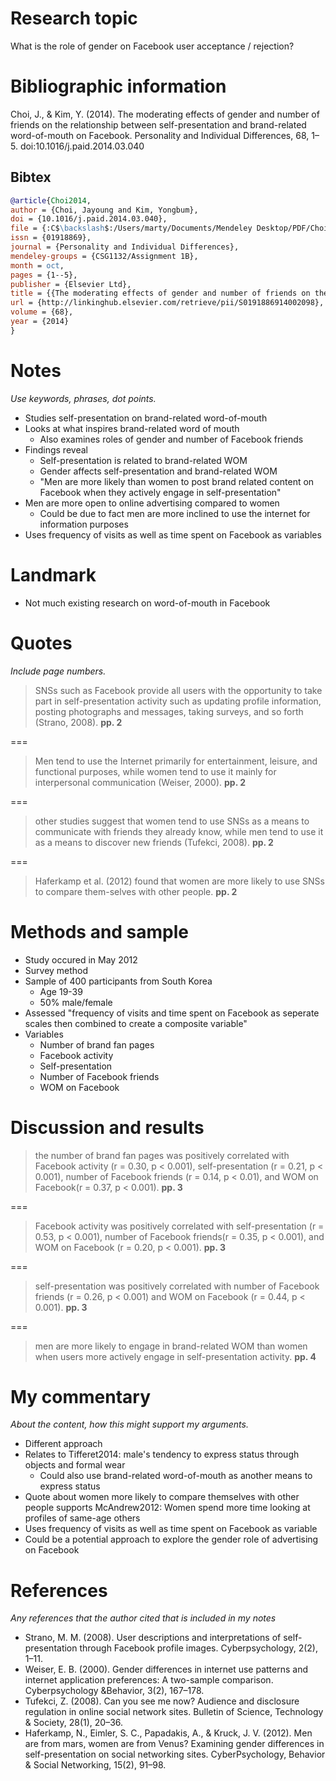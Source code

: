 # Research topic

What is the role of gender on Facebook user acceptance / rejection?

# Bibliographic information

Choi, J., & Kim, Y. (2014). The moderating effects of gender and number of friends on the relationship between self-presentation and brand-related word-of-mouth on Facebook. Personality and Individual Differences, 68, 1–5. doi:10.1016/j.paid.2014.03.040

## Bibtex

``` bibtex
@article{Choi2014,
author = {Choi, Jayoung and Kim, Yongbum},
doi = {10.1016/j.paid.2014.03.040},
file = {:C$\backslash$:/Users/marty/Documents/Mendeley Desktop/PDF/Choi, Kim/Personality and Individual Differences/Choi, Kim - 2014 - The moderating effects of gender and number of friends on the relationship between self-presentation and brand-relate.pdf:pdf},
issn = {01918869},
journal = {Personality and Individual Differences},
mendeley-groups = {CSG1132/Assignment 1B},
month = oct,
pages = {1--5},
publisher = {Elsevier Ltd},
title = {{The moderating effects of gender and number of friends on the relationship between self-presentation and brand-related word-of-mouth on Facebook}},
url = {http://linkinghub.elsevier.com/retrieve/pii/S0191886914002098},
volume = {68},
year = {2014}
}
```

# Notes

*Use keywords, phrases, dot points.*

- Studies self-presentation on brand-related word-of-mouth
- Looks at what inspires brand-related word of mouth
	- Also examines roles of gender and number of Facebook friends
- Findings reveal
	- Self-presentation is related to brand-related WOM
	- Gender affects self-presentation and brand-related WOM
	- "Men are more likely than women to post brand related content on Facebook when  they actively engage in self-presentation"
- Men are more open to online advertising compared to women
	- Could be due to fact men are more inclined to use the internet for information purposes
- Uses frequency of visits as well as time spent on Facebook as variables

# Landmark

- Not much existing research on word-of-mouth in Facebook

# Quotes

*Include page numbers.*

>SNSs such as Facebook provide all users with the opportunity to take part in self-presentation activity such as updating profile information, posting photographs and messages, taking surveys, and so forth (Strano, 2008). **pp. 2**

===

>Men tend to use the Internet primarily for entertainment, leisure, and functional purposes, while women tend to use it mainly for interpersonal communication (Weiser, 2000). **pp. 2**

===

>other studies suggest that women tend to use SNSs as a means to communicate with friends they already know, while men tend to use it as a means to discover new friends (Tufekci, 2008). **pp. 2**

===

>Haferkamp et al. (2012) found that women are more likely to use SNSs to compare them-selves with other people. **pp. 2**

# Methods and sample

- Study occured in May 2012
- Survey method
- Sample of 400 participants from South Korea
	- Age 19-39
	- 50% male/female
- Assessed "frequency of visits and time spent on Facebook as seperate scales then combined to create a composite variable"
- Variables
	- Number of brand fan pages
	- Facebook activity
	- Self-presentation
	- Number of Facebook friends
	- WOM on Facebook

# Discussion and results

>the number of brand fan pages was positively correlated with Facebook activity (r = 0.30, p < 0.001), self-presentation (r = 0.21, p < 0.001), number of Facebook friends (r = 0.14, p < 0.01), and WOM on Facebook(r = 0.37, p < 0.001). **pp. 3**

===

>Facebook activity was positively correlated with self-presentation (r = 0.53, p < 0.001), number of Facebook friends(r = 0.35, p < 0.001), and WOM on Facebook (r = 0.20, p < 0.001). **pp. 3**

===

>self-presentation was positively correlated with number of Facebook friends (r = 0.26, p < 0.001) and WOM on Facebook (r = 0.44, p < 0.001). **pp. 3**

===

>men are more likely to engage in brand-related WOM than women when users more actively engage in self-presentation activity. **pp. 4**

# My commentary

*About the content, how this might support my arguments.*

- Different approach
- Relates to Tifferet2014: male's tendency to express status through objects and formal wear
	- Could also use brand-related word-of-mouth as another means to express status
- Quote about women more likely to compare themselves with other people supports McAndrew2012: Women spend more time looking at profiles of same-age others
- Uses frequency of visits as well as time spent on Facebook as variable
- Could be a potential approach to explore the gender role of advertising on Facebook

# References

*Any references that the author cited that is included in my notes*

- Strano, M. M. (2008). User descriptions and interpretations of self-presentation through Facebook profile images. Cyberpsychology, 2(2), 1–11.
- Weiser, E. B. (2000). Gender differences in internet use patterns and internet application preferences: A two-sample comparison. Cyberpsychology &Behavior, 3(2), 167–178.
- Tufekci, Z. (2008). Can you see me now? Audience and disclosure regulation in online social network sites. Bulletin of Science, Technology & Society, 28(1), 20–36.
- Haferkamp, N., Eimler, S. C., Papadakis, A., & Kruck, J. V. (2012). Men are from mars, women are from Venus? Examining gender differences in self-presentation on social networking sites. CyberPsychology, Behavior & Social Networking, 15(2), 91–98.